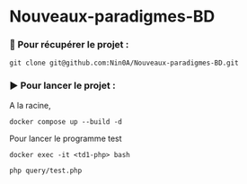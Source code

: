 # Nouveaux-paradigmes-BD

### 🚀 Pour récupérer le projet :

`git clone git@github.com:Nin0A/Nouveaux-paradigmes-BD.git`

### ▶️ Pour lancer le projet : 

A la racine,

`docker compose up --build -d`

Pour lancer le programme test

`docker exec -it <td1-php> bash`

`php query/test.php`
